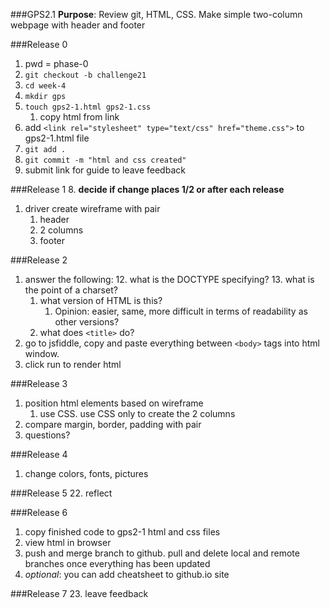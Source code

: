 ###GPS2.1
**Purpose**: Review git, HTML, CSS. Make simple two-column webpage with header and footer

###Release 0
1. pwd = phase-0
2. `git checkout -b challenge21`
3. `cd week-4`
1. `mkdir gps`
1. `touch gps2-1.html gps2-1.css`
	1. copy html from link
4. add `<link rel="stylesheet" type="text/css" href="theme.css">` to gps2-1.html file
5. `git add .`
6. `git commit -m "html and css created"`
7. submit link for guide to leave feedback

###Release 1
8. **decide if change places 1/2 or after each release**
1. driver create wireframe with pair
	1. header 
	1. 2 columns
	1. footer

###Release 2
1. answer the following:
	12. what is the DOCTYPE specifying?
	13. what is the point of a charset?
	1. what version of HTML is this?
		1. Opinion: easier, same, more difficult in terms of readability as other versions?
	1. what does `<title>` do?
1. go to jsfiddle, copy and paste everything between `<body>` tags into html window. 
1. click run to render html

###Release 3
1. position html elements based on wireframe
	1. use CSS. use CSS only to create the 2 columns
1. compare margin, border, padding with pair
1. questions?

###Release 4
1. change colors, fonts, pictures

###Release 5
22. reflect

###Release 6 
1. copy finished code to gps2-1 html and css files
1. view html in browser
1. push and merge branch to github. pull and delete local and remote branches once everything has been updated
1. *optional*: you can add cheatsheet to github.io site

###Release 7
23. leave feedback

